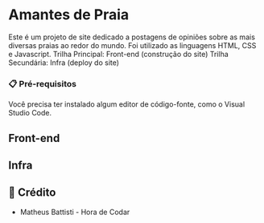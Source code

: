 # Amantes de Praia

Este é um projeto de site dedicado a postagens de opiniões sobre as mais diversas praias ao redor do mundo.
Foi utilizado as linguagens HTML, CSS e Javascript.
Trilha Principal: Front-end (construção do site)
Trilha Secundária: Infra (deploy do site)

### 📋 Pré-requisitos

Você precisa ter instalado algum editor de código-fonte, como o Visual Studio Code.

## Front-end


## Infra



## 🎁 Crédito

* Matheus Battisti - Hora de Codar
